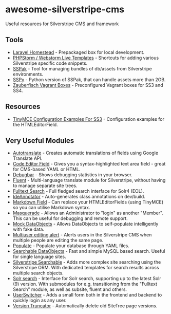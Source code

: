 # awesome-silverstripe-cms

Useful resources for Silverstripe CMS and framework

## Tools

- [Laravel Homestead](https://github.com/laravel/homestead) - Prepackaged box for local development.
- [PHPStorm / Webstorm Live Templates](https://github.com/northcreation-agency/silverstripe-php-web-storm-live-templates) - Shortcuts for adding various Silverstripe specific code snippets.
- [SSPak](https://github.com/silverstripe/sspak) - Tool for managing bundles of db/assets from Silverstripe environments.
- [SSPy](https://github.com/Firesphere/silverstripe-sspy) - Python version of SSPak, that can handle assets more than 2GB.
- [Zauberfisch Vagrant Boxes](https://github.com/Zauberfisch/vagrant-boxes) - Preconfigured Vagrant boxes for SS3 and SS4.

## Resources

- [TinyMCE Configuration Examples For SS3](https://github.com/jonom/silverstripe-tinytidy) - Configuration examples for the HTMLEditorField.

## Very Useful Modules

- [Autotranslate](https://github.com/bratiask/silverstripe-autotranslate) - Creates automatic translations of fields using Google Translate API.
- [Code Editor Field](https://github.com/nathancox/silverstripe-codeeditorfield) - Gives you a syntax-highlighted text area field - great for CMS-based YAML or HTML.
- [Debugbar](https://github.com/lekoala/silverstripe-debugbar) - Shows debugging statistics in your browser.
- [Fluent](https://github.com/tractorcow-farm/silverstripe-fluent) - Multi-language translate module for Silverstripe, without having to manage separate site trees.
- [Fulltext Search](https://github.com/silverstripe/silverstripe-fulltextsearch) - Full fledged search interface for Solr4 (EOL).
- [IdeAnnotator](https://github.com/silverleague/silverstripe-ideannotator) - Auto-generates class annotations on dev/build.
- [Markdown Field](https://github.com/Silverstripers/markdownfield) - Can replace your HTMLEditorFields (using TinyMCE) so you can utilise Markdown syntax.
- [Masquerade](https://github.com/dhensby/silverstripe-masquerade) - Allows an Administrator to "login" as another "Member". This can be useful for debugging and remote support.
- [Mock DataObjects](https://github.com/unclecheese/silverstripe-mock-dataobjects) - Allows DataObjects to self-populate intelligently with fake data.
- [Multiuser editing alert](https://github.com/silverstripe/silverstripe-multiuser-editing-alert) - Alerts users in the Silverstripe CMS when multiple people are editing the same page.
- [Populate](https://github.com/dnadesign/silverstripe-populate) - Populate your database through YAML files.
- [Searchable DataObjects](https://github.com/g4b0/silverstripe-searchable-dataobjects) - Fast and simple MySQL based search. Useful for single language sites.
- [Silverstripe Searchable](https://github.com/i-lateral/silverstripe-searchable) - Adds more complex site searching using the Silverstripe ORM. With dedicated templates for search results across multiple search objects.
- [Solr search](https://github.com/firesphere/silverstripe-solr-search) - Interface for Solr search, supporting up to the latest Solr (9) version. With submodules for e.g. transitioning from the "Fulltext Search" module, as well as subsite, fluent and others.
- [UserSwitcher](https://github.com/sheadawson/silverstripe-userswitcher) - Adds a small form both in the frontend and backend to quickly login as any user.
- [Version Truncator](https://github.com/axllent/silverstripe-version-truncator) - Automatically delete old SiteTree page versions.

